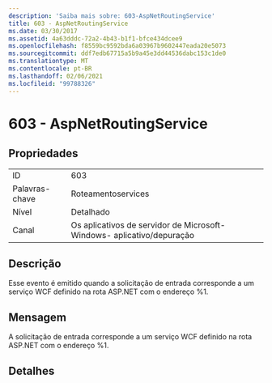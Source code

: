 ```yaml
---
description: 'Saiba mais sobre: 603-AspNetRoutingService'
title: 603 - AspNetRoutingService
ms.date: 03/30/2017
ms.assetid: 4a63dddc-72a2-4b43-b1f1-bfce434dcee9
ms.openlocfilehash: f8559bc9592bda6a03967b9602447eada20e5073
ms.sourcegitcommit: ddf7edb67715a5b9a45e3dd44536dabc153c1de0
ms.translationtype: MT
ms.contentlocale: pt-BR
ms.lasthandoff: 02/06/2021
ms.locfileid: "99788326"
---
```

# <a name="603---aspnetroutingservice"></a>603 - AspNetRoutingService

## <a name="properties"></a>Propriedades  
  
|||  
|-|-|  
|ID|603|  
|Palavras-chave|Roteamentoservices|  
|Nível|Detalhado|  
|Canal|Os aplicativos de servidor de Microsoft-Windows- aplicativo/depuração|  
  
## <a name="description"></a>Descrição  

 Esse evento é emitido quando a solicitação de entrada corresponde a um serviço WCF definido na rota ASP.NET com o endereço %1.  
  
## <a name="message"></a>Mensagem  

 A solicitação de entrada corresponde a um serviço WCF definido na rota ASP.NET com o endereço %1.  
  
## <a name="details"></a>Detalhes

